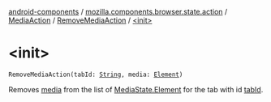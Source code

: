 [android-components](../../../index.md) / [mozilla.components.browser.state.action](../../index.md) / [MediaAction](../index.md) / [RemoveMediaAction](index.md) / [&lt;init&gt;](./-init-.md)

# &lt;init&gt;

`RemoveMediaAction(tabId: `[`String`](https://kotlinlang.org/api/latest/jvm/stdlib/kotlin/-string/index.html)`, media: `[`Element`](../../../mozilla.components.browser.state.state/-media-state/-element/index.md)`)`

Removes [media](media.md) from the list of [MediaState.Element](../../../mozilla.components.browser.state.state/-media-state/-element/index.md) for the tab with id [tabId](tab-id.md).

